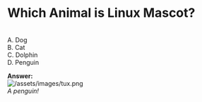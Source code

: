 <h1>Which Animal is Linux Mascot?</h1>
<br>
A. Dog
<br>
B. Cat
<br>
C. Dolphin
<br>
D. Penguin

**Answer:**
<br>
![/assets/images/tux.png](https://mdg.imgix.net/assets/images/tux.png?auto=format&fit=clip&q=40&w=100)
<br>
<em> A penguin! </em>

